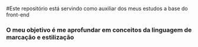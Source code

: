 #Este repositório está servindo como auxiliar dos meus estudos a base do front-end

### O meu objetivo é me aprofundar em conceitos da linguagem de marcação e estilização
